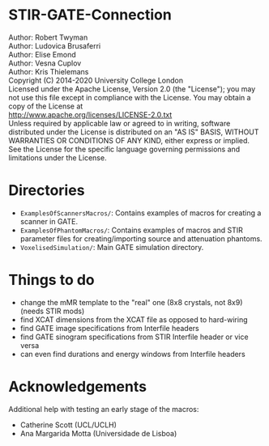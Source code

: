 # STIR-GATE-Connection

Author: Robert Twyman <br />
Author: Ludovica Brusaferri<br />
Author: Elise Emond<br />
Author: Vesna Cuplov <br />
Author: Kris Thielemans <br />
Copyright (C) 2014-2020 University College London<br />
Licensed under the Apache License, Version 2.0 (the "License");
you may not use this file except in compliance with the License.
You may obtain a copy of the License at
<br />
http://www.apache.org/licenses/LICENSE-2.0.txt
<br />
Unless required by applicable law or agreed to in writing, software
distributed under the License is distributed on an "AS IS" BASIS,
WITHOUT WARRANTIES OR CONDITIONS OF ANY KIND, either express or implied.
See the License for the specific language governing permissions and
limitations under the License.


Directories
===========

* `ExamplesOfScannersMacros/`: Contains examples of macros for creating a scanner in GATE.
* `ExamplesOfPhantomMacros/`: Contains examples of macros and STIR parameter files for creating/importing source and attenuation phantoms.
* `VoxelisedSimulation/`: Main GATE simulation directory.


Things to do
=============
* change the mMR template to the "real" one (8x8 crystals, not 8x9) (needs STIR mods)
* find XCAT dimensions from the XCAT file as opposed to hard-wiring
* find GATE image specifications from Interfile headers
* find GATE sinogram specifications from STIR Interfile header or vice versa
* can even find durations and energy windows from Interfile headers

Acknowledgements
================
Additional help with testing an early stage of the macros:
- Catherine Scott (UCL/UCLH)
- Ana Margarida Motta (Universidade de Lisboa)